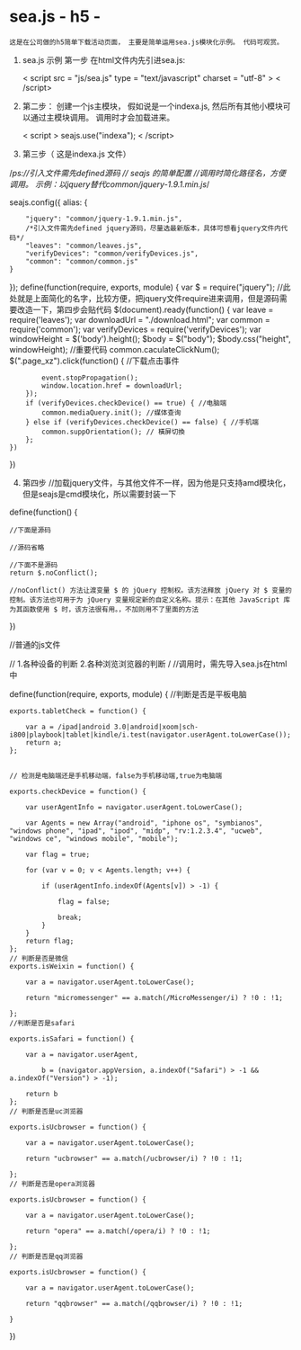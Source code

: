 # sea.js - h5 -
	这是在公司做的h5简单下载活动页面， 主要是简单运用sea.js模块化示例。 代码可观赏。

1. sea.js 示例 第一步 在html文件内先引进sea.js:

	< script src = "js/sea.js"
type = "text/javascript"
charset = "utf-8" > < /script>

2. 第二步： 创建一个js主模块， 假如说是一个indexa.js, 然后所有其他小模块可以通过主模块调用。 调用时才会加载进来。

	< script > seajs.use("indexa"); < /script>


3. 第三步（ 这是indexa.js 文件）

/*ps://引入文件需先defined源码 // seajs 的简单配置 //调用时简化路径名，方便调用。
示例：以jquery替代common/jquery-1.9.1.min.js*/


seajs.config({
	alias: {

		"jquery": "common/jquery-1.9.1.min.js",
		/*引入文件需先defined jquery源码，尽量选最新版本，具体可想看jquery文件内代码*/
		"leaves": "common/leaves.js",
		"verifyDevices": "common/verifyDevices.js",
		"common": "common/common.js"
	}
});
define(function(require, exports, module) {
	var $ = require("jquery"); //此处就是上面简化的名字，比较方便，把jquery文件require进来调用，但是源码需要改造一下，第四步会贴代码 
	$(document).ready(function() {
		var leave = require('leaves');
		var downloadUrl = "./download.html";
		var common = require('common');
		var verifyDevices = require('verifyDevices');
		var windowHeight = $('body').height();
		$body = $("body");
		$body.css("height", windowHeight); //重要代码 
		common.caculateClickNum();
		$(".page_xz").click(function() { //下载点击事件

			event.stopPropagation();
			window.location.href = downloadUrl;
		});
		if (verifyDevices.checkDevice() == true) { //电脑端
			common.mediaQuery.init(); //媒体查询 
		} else if (verifyDevices.checkDevice() == false) { //手机端 
			common.suppOrientation(); // 橫屏切換 
		};
	})
})



4. 第四步 //加载jquery文件，与其他文件不一样，因为他是只支持amd模块化，但是seajs是cmd模块化，所以需要封装一下 

define(function() {

	//下面是源码

	//源码省略

	//下面不是源码
	return $.noConflict();

	//noConflict() 方法让渡变量 $ 的 jQuery 控制权。该方法释放 jQuery 对 $ 变量的控制。该方法也可用于为 jQuery 变量规定新的自定义名称。提示：在其他 JavaScript 库为其函数使用 $ 时，该方法很有用。，不加则用不了里面的方法

})

//普通的js文件

// 1.各种设备的判断 2.各种浏览浏览器的判断 / //调用时，需先导入sea.js在html中 


define(function(require, exports, module) { //判断是否是平板电脑 

	exports.tabletCheck = function() {

		var a = /ipad|android 3.0|android|xoom|sch-i800|playbook|tablet|kindle/i.test(navigator.userAgent.toLowerCase());
		return a;
	};


	// 检测是电脑端还是手机移动端，false为手机移动端,true为电脑端 

	exports.checkDevice = function() {

		var userAgentInfo = navigator.userAgent.toLowerCase();

		var Agents = new Array("android", "iphone os", "symbianos", "windows phone", "ipad", "ipod", "midp", "rv:1.2.3.4", "ucweb", "windows ce", "windows mobile", "mobile");

		var flag = true;

		for (var v = 0; v < Agents.length; v++) {

			if (userAgentInfo.indexOf(Agents[v]) > -1) {

				flag = false;

				break;
			}
		}
		return flag;
	};
	// 判断是否是微信 
	exports.isWeixin = function() {

		var a = navigator.userAgent.toLowerCase();

		return "micromessenger" == a.match(/MicroMessenger/i) ? !0 : !1;

	};
	//判断是否是safari

	exports.isSafari = function() {

		var a = navigator.userAgent,

			b = (navigator.appVersion, a.indexOf("Safari") > -1 && a.indexOf("Version") > -1);

		return b
	};
	// 判断是否是uc浏览器 

	exports.isUcbrowser = function() {

		var a = navigator.userAgent.toLowerCase();

		return "ucbrowser" == a.match(/ucbrowser/i) ? !0 : !1;

	};
	// 判断是否是opera浏览器 

	exports.isUcbrowser = function() {

		var a = navigator.userAgent.toLowerCase();

		return "opera" == a.match(/opera/i) ? !0 : !1;

	};
	// 判断是否是qq浏览器 

	exports.isUcbrowser = function() {

		var a = navigator.userAgent.toLowerCase();

		return "qqbrowser" == a.match(/qqbrowser/i) ? !0 : !1;

	}

})